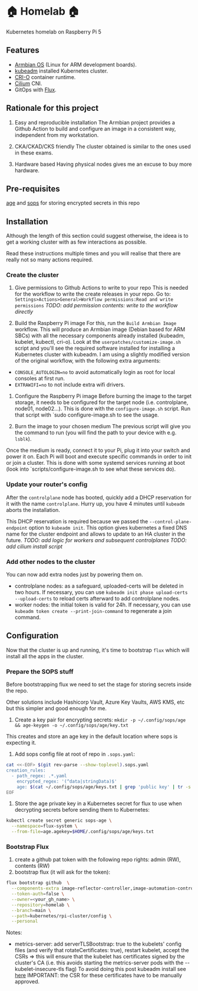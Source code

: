 # 🏠 Homelab :house:

Kubernetes homelab on Raspberry Pi 5

## Features

- [Armbian OS](https://www.armbian.com/) (Linux for ARM development boards).
- [kubeadm](https://kubernetes.io/docs/setup/production-environment/tools/kubeadm/) installed Kubernetes cluster.
- [CRI-O](https://github.com/cri-o/cri-o/tree/main) container runtime.
- [Cilium](https://www.cilium.io/) CNI.
- GitOps with [Flux](https://fluxcd.io/).

## Rationale for this project

1. Easy and reproducible installation
The Armbian project provides a Github Action to build and configure an image in a consistent way, independent from  my workstation.

1. CKA/CKAD/CKS friendly
The cluster obtained is similar to the ones used in these exams.

1. Hardware based
Having physical nodes gives me an excuse to buy more hardware.

## Pre-requisites

[age](https://github.com/FiloSottile/age) and [sops](https://github.com/getsops/sops) for storing encrypted secrets in this repo

## Installation

Although the length of this section could suggest otherwise, the ideea is to get a working cluster with as few interactions as possible.

Read these instructions multiple times and you will realise that there are really not so many actions required.

### Create the cluster

1. Give permissions to Github Actions to write to your repo
This is needed for the workflow to write the create releases in your repo.
Go to: `Settings>Actions>General>Workflow permissions:Read and write permissions`
_TODO: add permission contents: write to the workflow directly_

1. Build the Raspberry Pi image
For this, run the `Build Armbian Image` workflow. This will produce an Armbian image (Debian based for ARM SBCs) with all the necessary components already installed (kubeadm, kubelet, kubectl, cri-o).
Look at the `userpatches/customize-image.sh` script and you'll see the required software installed for installing a Kubernetes cluster with kubeadm.
I am using a slightly modified version of the original workflow, with the following extra arguments:
- `CONSOLE_AUTOLOGIN=no` to avoid automatically login as root for local consoles at first run.
- `EXTRAWIFI=no` to not include extra wifi drivers.

1. Configure the Raspberry Pi image
Before burning the image to the target storage, it needs to be configured for the target node (i.e. controlplane, node01, node02...). This is done with the `configure-image.sh` script. Run that script with `sudo configure-image.sh to see the usage.

1. Burn the image to your chosen medium
The previous script will give you the command to run (you will find the path to your device with e.g. `lsblk`).

Once the medium is ready, connect it to your Pi, plug it into your switch and power it on.
Each Pi will boot and execute specific commands in order to init or join a cluster. This is done with some systemd services running at boot (look into `scripts/configure-image.sh to see what these services do).

### Update your router's config

After the `controlplane` node has booted, quickly add a DHCP reservation for it with the name `controlplane`. Hurry up, you have 4 minutes until `kubeadm` aborts the installation.

This DHCP reservation is required because we passed the `--control-plane-endpoint` option to `kubeadm init`. This option gives kubernetes a fixed DNS name for the cluster endpoint and allows to update to an HA cluster in the future.
_TODO: add logic for workers and subsequent controlplanes_
_TODO: add cilium install script_

### Add other nodes to the cluster

You can now add extra nodes just by powering them on.

- controlplane nodes: as a safeguard, uploaded-certs will be deleted in two hours. If necessary, you can use `kubeadm init phase upload-certs --upload-certs` to reload certs afterward to add controlplane nodes.
- worker nodes: the initial token is valid for 24h. If necessary, you can use `kubeadm token create --print-join-command` to regenerate a join command.

## Configuration

Now that the cluster is up and running, it's time to bootstrap `flux` which will install all the apps in the cluster.

### Prepare the SOPS stuff

Before bootstrapping flux we need to set the stage for storing secrets inside the repo.

Other solutions include Hashicorp Vault, Azure Key Vaults, AWS KMS, etc but this simpler and good enough for me.

1. Create a key pair for encrypting secrets:
`mkdir -p ~/.config/sops/age && age-keygen -o ~/.config/sops/age/key.txt`

This creates and store an age key in the default location where sops is expecting it.

1. Add sops config file at root of repo in `.sops.yaml`:
```bash
cat <<-EOF> $(git rev-parse --show-toplevel).sops.yaml
creation_rules:
  - path_regex: .*.yaml
    encrypted_regex: '(^data|stringData)$'
    age: $(cat ~/.config/sops/age/keys.txt | grep 'public key' | tr -s ' ' | cut -f4 -d' ')
EOF
```

1. Store the age private key in a Kubernetes secret for flux to use when decrypting secrets before sending them to Kubernetes:
```bash
kubectl create secret generic sops-age \
  --namespace=flux-system \
  --from-file=age.agekey=$HOME/.config/sops/age/keys.txt
```

### Bootstrap Flux


1. create a github pat token with the following repo rights: admin (RW), contents (RW)
1. bootstrap flux (it will ask for the token):
```bash
flux bootstrap github  \
  --components-extra image-reflector-controller,image-automation-controller \
  --token-auth=false \
  --owner=<your_gh_name> \
  --repository=homelab \
  --branch=main \
  --path=kubernetes/rpi-cluster/config \
  --personal
```

Notes:
- metrics-server: add serverTLSBootstrap: true to the kubelets' config files (and verify that rotateCertificates: true), restart kubelet, accept the CSRs => this will ensure that the kubelet has certificates signed by the cluster's CA (i.e. this avoids starting the metrics-server pods with the --kubelet-insecure-tls flag)
To avoid doing this post kubeadm install see [here](https://kubernetes.io/docs/tasks/administer-cluster/kubeadm/kubeadm-certs/#kubelet-serving-certs) IMPORTANT: the CSR for these certificates have to be manually approved.
